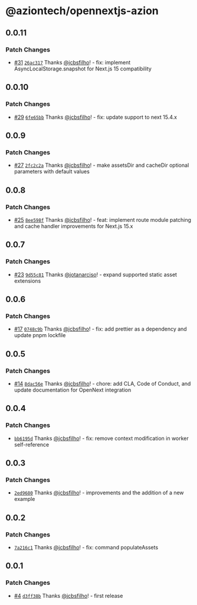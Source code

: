 # @aziontech/opennextjs-azion

## 0.0.11

### Patch Changes

- [#31](https://github.com/aziontech/opennextjs-azion/pull/31) [`26ac317`](https://github.com/aziontech/opennextjs-azion/commit/26ac317031167609afe1b73576a938da90b5e914) Thanks [@jcbsfilho](https://github.com/jcbsfilho)! - fix: implement AsyncLocalStorage.snapshot for Next.js 15 compatibility

## 0.0.10

### Patch Changes

- [#29](https://github.com/aziontech/opennextjs-azion/pull/29) [`6fe65bb`](https://github.com/aziontech/opennextjs-azion/commit/6fe65bb1eb972b2536b8c81e576adc6a2835764b) Thanks [@jcbsfilho](https://github.com/jcbsfilho)! - fix: update support to next 15.4.x

## 0.0.9

### Patch Changes

- [#27](https://github.com/aziontech/opennextjs-azion/pull/27) [`2fc2c2a`](https://github.com/aziontech/opennextjs-azion/commit/2fc2c2acc7a0192ee4f9d4620af27991238add65) Thanks [@jcbsfilho](https://github.com/jcbsfilho)! - make assetsDir and cacheDir optional parameters with default values

## 0.0.8

### Patch Changes

- [#25](https://github.com/aziontech/opennextjs-azion/pull/25) [`8ee598f`](https://github.com/aziontech/opennextjs-azion/commit/8ee598f92db1d5347df283bb01d46bbf840ddf68) Thanks [@jcbsfilho](https://github.com/jcbsfilho)! - feat: implement route module patching and cache handler improvements for Next.js 15.x

## 0.0.7

### Patch Changes

- [#23](https://github.com/aziontech/opennextjs-azion/pull/23) [`9d55c81`](https://github.com/aziontech/opennextjs-azion/commit/9d55c81734f68518c9d8c016f52dea6515907848) Thanks [@jotanarciso](https://github.com/jotanarciso)! - expand supported static asset extensions

## 0.0.6

### Patch Changes

- [#17](https://github.com/aziontech/opennextjs-azion/pull/17) [`0748c9b`](https://github.com/aziontech/opennextjs-azion/commit/0748c9bd327fb956a238770a28f6eb9b9b97fe3a) Thanks [@jcbsfilho](https://github.com/jcbsfilho)! - fix: add prettier as a dependency and update pnpm lockfile

## 0.0.5

### Patch Changes

- [#14](https://github.com/aziontech/opennextjs-azion/pull/14) [`8dac56e`](https://github.com/aziontech/opennextjs-azion/commit/8dac56ee3493f84147245c378a67b661a4f6278e) Thanks [@jcbsfilho](https://github.com/jcbsfilho)! - chore: add CLA, Code of Conduct, and update documentation for OpenNext integration

## 0.0.4

### Patch Changes

- [`bb6195d`](https://github.com/aziontech/opennextjs-azion/commit/bb6195d2bd504c1b3f954cfb5537c01bc181bcd8) Thanks [@jcbsfilho](https://github.com/jcbsfilho)! - fix: remove context modification in worker self-reference

## 0.0.3

### Patch Changes

- [`2ed9680`](https://github.com/aziontech/opennextjs-azion/commit/2ed9680a4c27ec01e57bc70441d5c4524f16305e) Thanks [@jcbsfilho](https://github.com/jcbsfilho)! - improvements and the addition of a new example

## 0.0.2

### Patch Changes

- [`7a216c1`](https://github.com/aziontech/opennextjs-azion/commit/7a216c1891c345179c5dc8380b1819e06dcef64b) Thanks [@jcbsfilho](https://github.com/jcbsfilho)! - fix: command populateAssets

## 0.0.1

### Patch Changes

- [#4](https://github.com/aziontech/opennextjs-azion/pull/4) [`d3ff38b`](https://github.com/aziontech/opennextjs-azion/commit/d3ff38bbe9357701342c3c74fb2e3e6e2060040d) Thanks [@jcbsfilho](https://github.com/jcbsfilho)! - first release
